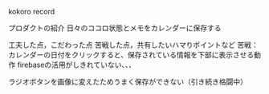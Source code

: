 kokoro record

プロダクトの紹介
日々のココロ状態とメモをカレンダーに保存する

工夫した点，こだわった点
苦戦した点，共有したいハマりポイントなど
苦戦：カレンダーの日付をクリックすると、保存されている情報を下部に表示させる動作
firebaseの活用がしきれていない、、、

ラジオボタンを画像に変えたためうまく保存ができない（引き続き格闘中）